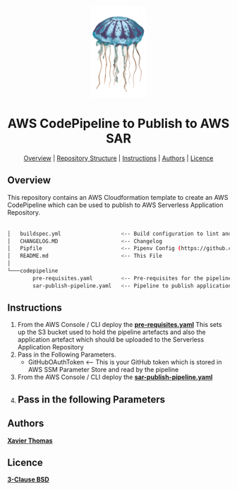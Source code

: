 <p align="center">
	<img alt="AWS CodePipeline to Publish to AWS SAR" title="AWS CodePipeline to Publish to AWS SAR" src="./assets/logo.png" width="128">
</p>

<h1 align="center">AWS CodePipeline to Publish to AWS SAR</h1>

<p align="center">
    <a href="#overview">Overview</a> |
  	<a href="#repository-structure">Repository Structure</a> |
	<a href="#instructions">Instructions</a> |
  	<a href="#authors">Authors</a> |
  	<a href="#licence">Licence</a>
</p>

## Overview

This repository contains an AWS Cloudformation template to create an AWS CodePipeline which can be used to publish to AWS Serverless Application Repository.


```bash

│   buildspec.yml                   <-- Build configuration to lint and test Cloudformation
│   CHANGELOG.MD					<-- Changelog
│   Pipfile							<-- Pipenv Config (https://github.com/pypa/pipenv)
│   README.md                       <-- This File
│
└───codepipeline
        pre-requisites.yaml         <-- Pre-requisites for the pipelines. Needs to be Manually deployed first.
        sar-publish-pipeline.yaml   <-- Pipeline to publish application into AWS SAR
```


## Instructions

1. From the AWS Console / CLI deploy the **[pre-requisites.yaml](./codepipeline/pre-requisites.yaml)**
   This sets up the S3 bucket used to hold the pipeline artefacts and also the application artefact which should be uploaded to the Serverless Application Repository
2. Pass in the Following Parameters.
	- GitHubOAuthToken     <-- This is your GitHub token which is stored in AWS SSM Parameter Store and read by the pipeline
2. From the AWS Console / CLI deploy the **[sar-publish-pipeline.yaml](./codepipeline/sar-publish-pipeline.yaml)**
3. Pass in the following Parameters
	- 


## Authors
**[Xavier Thomas](https://github.com/xavier-thomas)**

## Licence
**[3-Clause BSD](./LICENCE)**
